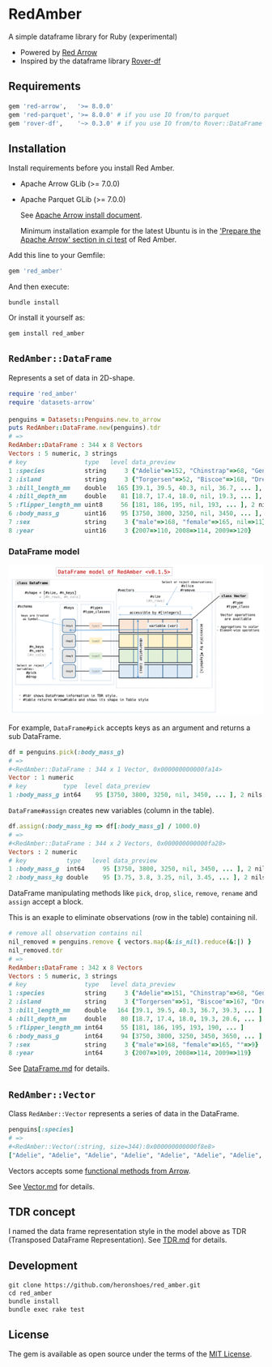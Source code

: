 # RedAmber

A simple dataframe library for Ruby (experimental)

- Powered by [Red Arrow](https://github.com/apache/arrow/tree/master/ruby/red-arrow)
- Inspired by the dataframe library [Rover-df](https://github.com/ankane/rover)

## Requirements

```ruby
gem 'red-arrow',   '>= 8.0.0'
gem 'red-parquet', '>= 8.0.0' # if you use IO from/to parquet
gem 'rover-df',    '~> 0.3.0' # if you use IO from/to Rover::DataFrame
```

## Installation

Install requirements before you install Red Amber.

- Apache Arrow GLib (>= 7.0.0)
- Apache Parquet GLib (>= 7.0.0)

  See [Apache Arrow install document](https://arrow.apache.org/install/).
  
  Minimum installation example for the latest Ubuntu is in the ['Prepare the Apache Arrow' section in ci test](https://github.com/heronshoes/red_amber/blob/master/.github/workflows/test.yml) of Red Amber.

Add this line to your Gemfile:

```ruby
gem 'red_amber'
```

And then execute:

```shell
bundle install
```

Or install it yourself as:

```shell
gem install red_amber
```

## `RedAmber::DataFrame`

Represents a set of data in 2D-shape.

```ruby
require 'red_amber'
require 'datasets-arrow'

penguins = Datasets::Penguins.new.to_arrow
puts RedAmber::DataFrame.new(penguins).tdr
# =>
RedAmber::DataFrame : 344 x 8 Vectors
Vectors : 5 numeric, 3 strings
# key                type   level data_preview
1 :species           string     3 {"Adelie"=>152, "Chinstrap"=>68, "Gentoo"=>124}
2 :island            string     3 {"Torgersen"=>52, "Biscoe"=>168, "Dream"=>124}
3 :bill_length_mm    double   165 [39.1, 39.5, 40.3, nil, 36.7, ... ], 2 nils
4 :bill_depth_mm     double    81 [18.7, 17.4, 18.0, nil, 19.3, ... ], 2 nils
5 :flipper_length_mm uint8     56 [181, 186, 195, nil, 193, ... ], 2 nils
6 :body_mass_g       uint16    95 [3750, 3800, 3250, nil, 3450, ... ], 2 nils
7 :sex               string     3 {"male"=>168, "female"=>165, nil=>11}
8 :year              uint16     3 {2007=>110, 2008=>114, 2009=>120}
```

### DataFrame model
![dataframe model of RedAmber](doc/image/dataframe_model.png)

For example, `DataFrame#pick` accepts keys as an argument and returns a sub DataFrame.

```ruby
df = penguins.pick(:body_mass_g)
# =>
#<RedAmber::DataFrame : 344 x 1 Vector, 0x000000000000fa14>
Vector : 1 numeric
# key          type  level data_preview
1 :body_mass_g int64    95 [3750, 3800, 3250, nil, 3450, ... ], 2 nils
```

`DataFrame#assign` creates new variables (column in the table).

```ruby
df.assign(:body_mass_kg => df[:body_mass_g] / 1000.0)
# =>
#<RedAmber::DataFrame : 344 x 2 Vectors, 0x000000000000fa28>
Vectors : 2 numeric
# key           type   level data_preview
1 :body_mass_g  int64     95 [3750, 3800, 3250, nil, 3450, ... ], 2 nils
2 :body_mass_kg double    95 [3.75, 3.8, 3.25, nil, 3.45, ... ], 2 nils
```

DataFrame manipulating methods like `pick`, `drop`, `slice`, `remove`, `rename` and `assign` accept a block.

This is an exaple to eliminate observations (row in the table) containing nil.

```ruby
# remove all observation contains nil
nil_removed = penguins.remove { vectors.map(&:is_nil).reduce(&:|) }
nil_removed.tdr
# =>
RedAmber::DataFrame : 342 x 8 Vectors
Vectors : 5 numeric, 3 strings
# key                type   level data_preview
1 :species           string     3 {"Adelie"=>151, "Chinstrap"=>68, "Gentoo"=>123}
2 :island            string     3 {"Torgersen"=>51, "Biscoe"=>167, "Dream"=>124}
3 :bill_length_mm    double   164 [39.1, 39.5, 40.3, 36.7, 39.3, ... ]
4 :bill_depth_mm     double    80 [18.7, 17.4, 18.0, 19.3, 20.6, ... ]
5 :flipper_length_mm int64     55 [181, 186, 195, 193, 190, ... ]
6 :body_mass_g       int64     94 [3750, 3800, 3250, 3450, 3650, ... ]
7 :sex               string     3 {"male"=>168, "female"=>165, ""=>9}
8 :year              int64      3 {2007=>109, 2008=>114, 2009=>119}
```

See [DataFrame.md](doc/DataFrame.md) for details.


## `RedAmber::Vector`

Class `RedAmber::Vector` represents a series of data in the DataFrame.

```ruby
penguins[:species]
# =>
#<RedAmber::Vector(:string, size=344):0x000000000000f8e8>
["Adelie", "Adelie", "Adelie", "Adelie", "Adelie", "Adelie", "Adelie", "Adelie", ... ]
```

Vectors accepts some [functional methods from Arrow](https://arrow.apache.org/docs/cpp/compute.html).

See [Vector.md](doc/Vector.md) for details.

## TDR concept

I named the data frame representation style in the model above as TDR (Transposed DataFrame Representation). See [TDR.md](doc/tdr.md) for details.

## Development

```shell
git clone https://github.com/heronshoes/red_amber.git
cd red_amber
bundle install
bundle exec rake test
```

## License

The gem is available as open source under the terms of the [MIT License](https://opensource.org/licenses/MIT).
